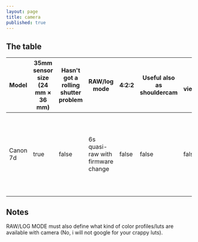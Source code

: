 ```yaml
---
layout: page
title: camera
published: true
---
```


## The table

| Model |35mm sensor size (24 mm × 36 mm) 	|  Hasn't got a rolling shutter problem 	|   RAW/log mode	| 4:2:2 |    Useful also as shouldercam	|  Real viewfinder | Can be wifi controled with Android tablet | Price 	| Lens mount | Ultra fast smart auto face-detection-real-time-tracking focus |pros & cons |
| --- | --- | --- | --- | --- | --- | --- | --- | --- | --- | --- | --- |
|   Canon 7d	|true   	|false   	|  6s quasi-raw with firmware change 	| false | false  |false	| false (but there is usb way) | good | Canon EF/EF-S | In your dream | old, can't really be considered HD (due to crappy h.264 recording format), no canon audio inputs. |

## Notes

RAW/LOG MODE must also define what kind of color profiles/luts are available with camera (No, i will not google for your crappy luts).
